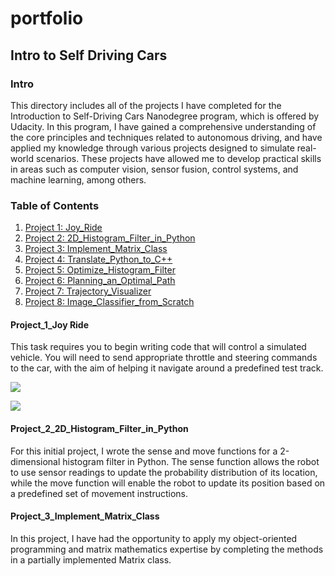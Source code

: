 # portfolio

## Intro to Self Driving Cars

### Intro 
This directory includes all of the projects I have completed for the Introduction to Self-Driving Cars Nanodegree program, which is offered by Udacity. 
In this program, I have gained a comprehensive understanding of the core principles and techniques related to autonomous driving, and have applied my knowledge through various projects designed to simulate real-world scenarios. 
These projects have allowed me to develop practical skills in areas such as computer vision, sensor fusion, control systems, and machine learning, among others.


### Table of Contents 
1. [Project 1: Joy_Ride](#project-1)
2. [Project 2: 2D_Histogram_Filter_in_Python](#project-2)
3. [Project 3: Implement_Matrix_Class](#project3)
4. [Project 4: Translate_Python_to_C++](#project4)
5. [Project 5: Optimize_Histogram_Filter](#project5)
6. [Project 6: Planning_an_Optimal_Path](#project6)
7. [Project 7: Trajectory_Visualizer](#project7)
8. [Project 8: Image_Classifier_from_Scratch](#project8)


#### <a name="project-1"></a>Project_1_Joy Ride
This task requires you to begin writing code that will control a simulated vehicle. 
You will need to send appropriate throttle and steering commands to the car, with the aim of helping it navigate around a predefined test track. 

![](https://github.com/Ali-RT/portfolio/blob//main/Project_1_Joy_Ride/ParallelParkingAnimation.gif)

![](https://github.com/Ali-RT/portfolio/blob/main/Project_1_Joy_Ride/ParallelParkingUnity.png)


#### <a name="project-2"></a>Project_2_2D_Histogram_Filter_in_Python
For this initial project, I wrote the sense and move functions for a 2-dimensional histogram filter in Python. The sense function allows the robot to use sensor readings to update the probability distribution of its location, while the move function will enable the robot to update its position based on a predefined set of movement instructions.


#### <a name="project-3"></a>Project_3_Implement_Matrix_Class
In this project, I have had the opportunity to apply my object-oriented programming and matrix mathematics expertise by completing the methods in a partially implemented Matrix class. 
